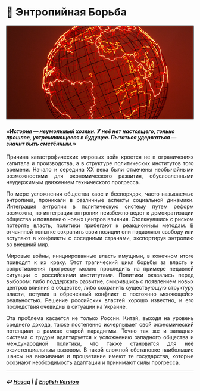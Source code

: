 # 🧠 Энтропийная Борьба

![Энтропийная Борьба](image.png)

#### <i>«История — неумолимый хозяин. У неё нет настоящего, только прошлое, устремляющееся в будущее. Пытаться удержаться — значит быть сметённым.»</i>

<p align="justify">Причина катастрофических мировых войн кроется не в ограничениях капитала и производства, а в структуре политических институтов того времени. Начало и середина ХХ века были отмечены необычайными возможностями для экономического развития, обусловленными неудержимым движением технического прогресса. </p>

<p align="justify">По мере усложнения общества хаос и беспорядок, часто называемые энтропией, проникали в различные аспекты социальной динамики. Интеграция энтропии в политическую систему путем реформ возможна, но интеграция энтропии неизбежно ведет к демократизации общества и появлению новых центров влияния. Столкнувшись с риском потерять власть, политики прибегают к реакционным методам. В отчаянной попытке сохранить свои позиции они подавляют свободу или вступают в конфликты с соседними странами, экспортируя энтропию во внешний мир.</p>

<p align="justify">Мировые войны, инициированные власть имущими, в конечном итоге приводят к их краху. Этот трагический цикл борьбы за власть и сопротивления прогрессу можно проследить на примере недавней ситуации с российскими институтами. Политики оказались перед выбором: либо поддержать развитие, смирившись с появлением новых центров влияния в обществе, либо сохранить существующую структуру власти, вступив в обреченный конфликт с постоянно меняющейся реальностью. Решение российских властей хорошо известно, и его последствия очевидны в ситуации на Украине.</p>

<p align="justify">Эта проблема касается не только России. Китай, выходя на уровень среднего дохода, также постепенно исчерпывает свой экономический потенциал в рамках старой парадигмы. Точно так же и западная система с трудом адаптируется к усложнению западного общества и международной политики, что также становится для неё экзистенциальным вызовом. В такой сложной обстановке наибольшие шансы на выживание и процветание имеют те государства, которые осознают необходимость адаптации и принимают силы прогресса.</p>

***

##### ↩️ [Назад](https://rozephyros.github.io/index-2.html) | 🗽 [English Version](english.md)
